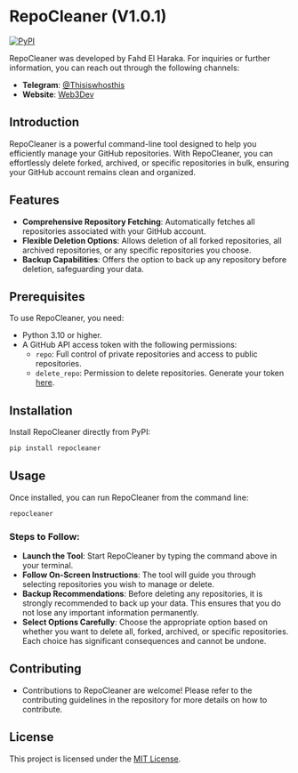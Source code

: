# RepoCleaner (V1.0.1)
[![PyPI](https://img.shields.io/pypi/v/repocleaner.svg)](https://pypi.org/project/repocleaner/)

RepoCleaner was developed by Fahd El Haraka. For inquiries or further information, you can reach out through the following channels:

- **Telegram**: [@Thisiswhosthis](https://t.me/Thisiswhosthis)
- **Website**: [Web3Dev](https://web3dev.ma)

## Introduction

RepoCleaner is a powerful command-line tool designed to help you efficiently manage your GitHub repositories. With RepoCleaner, you can effortlessly delete forked, archived, or specific repositories in bulk, ensuring your GitHub account remains clean and organized.

## Features

- **Comprehensive Repository Fetching**: Automatically fetches all repositories associated with your GitHub account.
- **Flexible Deletion Options**: Allows deletion of all forked repositories, all archived repositories, or any specific repositories you choose.
- **Backup Capabilities**: Offers the option to back up any repository before deletion, safeguarding your data.

## Prerequisites

To use RepoCleaner, you need:

- Python 3.10 or higher.
- A GitHub API access token with the following permissions:
  - `repo`: Full control of private repositories and access to public repositories.
  - `delete_repo`: Permission to delete repositories.
  Generate your token [here](https://github.com/settings/tokens).

## Installation

Install RepoCleaner directly from PyPI:

```bash
pip install repocleaner
```

## Usage

Once installed, you can run RepoCleaner from the command line:

```bash
repocleaner
```

### Steps to Follow:
- **Launch the Tool**: Start RepoCleaner by typing the command above in your terminal.
- **Follow On-Screen Instructions**: The tool will guide you through selecting repositories you wish to manage or delete.
- **Backup Recommendations**: Before deleting any repositories, it is strongly recommended to back up your data. This ensures that you do not lose any important information permanently.
- **Select Options Carefully**: Choose the appropriate option based on whether you want to delete all, forked, archived, or specific repositories. Each choice has significant consequences and cannot be undone.

## Contributing

- Contributions to RepoCleaner are welcome! Please refer to the contributing guidelines in the repository for more details on how to contribute.

## License
This project is licensed under the [MIT License](LICENSE).